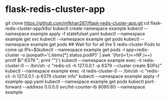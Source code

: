 # flask-redis-cluster-app

 git clone https://github.com/mfkhan267/flask-redis-cluster-app.git
 cd flask-redis-cluster-app/k8s/
 kubectl create namespace example
 kubectl --namespace example apply -f statefulset.yaml
 kubectl --namespace example get svc
 kubectl --namespace example get pods
 kubectl --namespace example get pods ## Wait for for all the 5 redis-cluster Pods to come up
 IPs=$(kubectl --namespace example get pods -l app=redis-cluster -o jsonpath='{.items[*].status.podIP}' | awk '{for(i=1;i<=NF;i++) printf $i":6379 "; print ""}')
 kubectl --namespace example exec -it redis-cluster-0  -- /bin/sh -c "redis-cli -h 127.0.0.1 -p 6379 --cluster create ${IPs}"
 kubectl --namespace example exec -it redis-cluster-0  -- /bin/sh -c "redis-cli -h 127.0.0.1 -p 6379 cluster info"
 kubectl --namespace example apply -f example-app.yaml
 kubectl --namespace example get pods
 kubectl port-forward --address 0.0.0.0 svc/hit-counter-lb 8080:80 --namespace example

